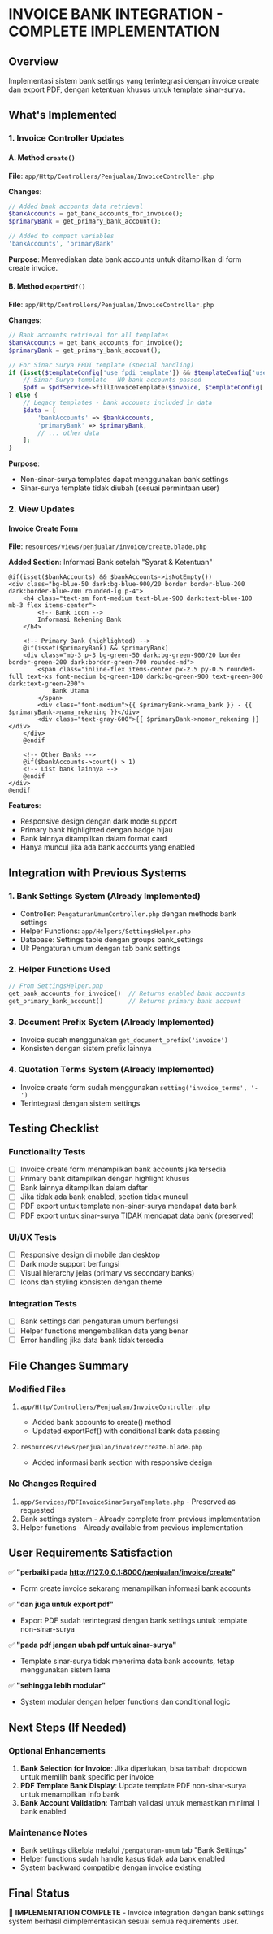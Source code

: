 # INVOICE BANK INTEGRATION - COMPLETE IMPLEMENTATION

## Overview

Implementasi sistem bank settings yang terintegrasi dengan invoice create dan export PDF, dengan ketentuan khusus untuk template sinar-surya.

## What's Implemented

### 1. Invoice Controller Updates

#### A. Method `create()`

**File**: `app/Http/Controllers/Penjualan/InvoiceController.php`

**Changes**:

```php
// Added bank accounts data retrieval
$bankAccounts = get_bank_accounts_for_invoice();
$primaryBank = get_primary_bank_account();

// Added to compact variables
'bankAccounts', 'primaryBank'
```

**Purpose**: Menyediakan data bank accounts untuk ditampilkan di form create invoice.

#### B. Method `exportPdf()`

**File**: `app/Http/Controllers/Penjualan/InvoiceController.php`

**Changes**:

```php
// Bank accounts retrieval for all templates
$bankAccounts = get_bank_accounts_for_invoice();
$primaryBank = get_primary_bank_account();

// For Sinar Surya FPDI template (special handling)
if (isset($templateConfig['use_fpdi_template']) && $templateConfig['use_fpdi_template']) {
    // Sinar Surya template - NO bank accounts passed
    $pdf = $pdfService->fillInvoiceTemplate($invoice, $templateConfig['direktur_nama']);
} else {
    // Legacy templates - bank accounts included in data
    $data = [
        'bankAccounts' => $bankAccounts,
        'primaryBank' => $primaryBank,
        // ... other data
    ];
}
```

**Purpose**:

-   Non-sinar-surya templates dapat menggunakan bank settings
-   Sinar-surya template tidak diubah (sesuai permintaan user)

### 2. View Updates

#### Invoice Create Form

**File**: `resources/views/penjualan/invoice/create.blade.php`

**Added Section**: Informasi Bank setelah "Syarat & Ketentuan"

```blade
@if(isset($bankAccounts) && $bankAccounts->isNotEmpty())
<div class="bg-blue-50 dark:bg-blue-900/20 border border-blue-200 dark:border-blue-700 rounded-lg p-4">
    <h4 class="text-sm font-medium text-blue-900 dark:text-blue-100 mb-3 flex items-center">
        <!-- Bank icon -->
        Informasi Rekening Bank
    </h4>

    <!-- Primary Bank (highlighted) -->
    @if(isset($primaryBank) && $primaryBank)
    <div class="mb-3 p-3 bg-green-50 dark:bg-green-900/20 border border-green-200 dark:border-green-700 rounded-md">
        <span class="inline-flex items-center px-2.5 py-0.5 rounded-full text-xs font-medium bg-green-100 dark:bg-green-900 text-green-800 dark:text-green-200">
            Bank Utama
        </span>
        <div class="font-medium">{{ $primaryBank->nama_bank }} - {{ $primaryBank->nama_rekening }}</div>
        <div class="text-gray-600">{{ $primaryBank->nomor_rekening }}</div>
    </div>
    @endif

    <!-- Other Banks -->
    @if($bankAccounts->count() > 1)
    <!-- List bank lainnya -->
    @endif
</div>
@endif
```

**Features**:

-   Responsive design dengan dark mode support
-   Primary bank highlighted dengan badge hijau
-   Bank lainnya ditampilkan dalam format card
-   Hanya muncul jika ada bank accounts yang enabled

## Integration with Previous Systems

### 1. Bank Settings System (Already Implemented)

-   Controller: `PengaturanUmumController.php` dengan methods bank settings
-   Helper Functions: `app/Helpers/SettingsHelper.php`
-   Database: Settings table dengan groups bank_settings
-   UI: Pengaturan umum dengan tab bank settings

### 2. Helper Functions Used

```php
// From SettingsHelper.php
get_bank_accounts_for_invoice()  // Returns enabled bank accounts
get_primary_bank_account()       // Returns primary bank account
```

### 3. Document Prefix System (Already Implemented)

-   Invoice sudah menggunakan `get_document_prefix('invoice')`
-   Konsisten dengan sistem prefix lainnya

### 4. Quotation Terms System (Already Implemented)

-   Invoice create form sudah menggunakan `setting('invoice_terms', '-')`
-   Terintegrasi dengan sistem settings

## Testing Checklist

### Functionality Tests

-   [ ] Invoice create form menampilkan bank accounts jika tersedia
-   [ ] Primary bank ditampilkan dengan highlight khusus
-   [ ] Bank lainnya ditampilkan dalam daftar
-   [ ] Jika tidak ada bank enabled, section tidak muncul
-   [ ] PDF export untuk template non-sinar-surya mendapat data bank
-   [ ] PDF export untuk sinar-surya TIDAK mendapat data bank (preserved)

### UI/UX Tests

-   [ ] Responsive design di mobile dan desktop
-   [ ] Dark mode support berfungsi
-   [ ] Visual hierarchy jelas (primary vs secondary banks)
-   [ ] Icons dan styling konsisten dengan theme

### Integration Tests

-   [ ] Bank settings dari pengaturan umum berfungsi
-   [ ] Helper functions mengembalikan data yang benar
-   [ ] Error handling jika data bank tidak tersedia

## File Changes Summary

### Modified Files

1. `app/Http/Controllers/Penjualan/InvoiceController.php`

    - Added bank accounts to create() method
    - Updated exportPdf() with conditional bank data passing

2. `resources/views/penjualan/invoice/create.blade.php`
    - Added informasi bank section with responsive design

### No Changes Required

1. `app/Services/PDFInvoiceSinarSuryaTemplate.php` - Preserved as requested
2. Bank settings system - Already complete from previous implementation
3. Helper functions - Already available from previous implementation

## User Requirements Satisfaction

✅ **"perbaiki pada http://127.0.0.1:8000/penjualan/invoice/create"**

-   Form create invoice sekarang menampilkan informasi bank accounts

✅ **"dan juga untuk export pdf"**

-   Export PDF sudah terintegrasi dengan bank settings untuk template non-sinar-surya

✅ **"pada pdf jangan ubah pdf untuk sinar-surya"**

-   Template sinar-surya tidak menerima data bank accounts, tetap menggunakan sistem lama

✅ **"sehingga lebih modular"**

-   System modular dengan helper functions dan conditional logic

## Next Steps (If Needed)

### Optional Enhancements

1. **Bank Selection for Invoice**: Jika diperlukan, bisa tambah dropdown untuk memilih bank specific per invoice
2. **PDF Template Bank Display**: Update template PDF non-sinar-surya untuk menampilkan info bank
3. **Bank Account Validation**: Tambah validasi untuk memastikan minimal 1 bank enabled

### Maintenance Notes

-   Bank settings dikelola melalui `/pengaturan-umum` tab "Bank Settings"
-   Helper functions sudah handle kasus tidak ada bank enabled
-   System backward compatible dengan invoice existing

## Final Status

🎉 **IMPLEMENTATION COMPLETE** - Invoice integration dengan bank settings system berhasil diimplementasikan sesuai semua requirements user.
